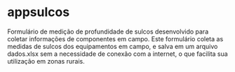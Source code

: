 # appsulcos
Formulário de medição de profundidade de sulcos desenvolvido para coletar informações de componentes em campo.
Este formulário coleta as medidas de sulcos dos equipamentos em campo, e salva em um arquivo dados.xlsx sem a necessidade de conexão com a internet, o que facilita sua utilização em zonas rurais.
